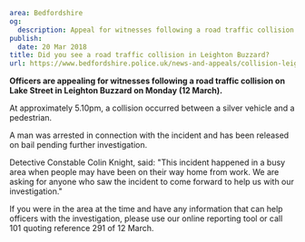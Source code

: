 ```yaml
area: Bedfordshire
og:
  description: Appeal for witnesses following a road traffic collision on Lake Street, Leighton Buzzard on Monday (12 March).
publish:
  date: 20 Mar 2018
title: Did you see a road traffic collision in Leighton Buzzard?
url: https://www.bedfordshire.police.uk/news-and-appeals/collision-leighton-buzzard-march18
```

**Officers are appealing for witnesses following a road traffic collision on Lake Street in Leighton Buzzard on Monday (12 March).**

At approximately 5.10pm, a collision occurred between a silver vehicle and a pedestrian.

A man was arrested in connection with the incident and has been released on bail pending further investigation.

Detective Constable Colin Knight, said: "This incident happened in a busy area when people may have been on their way home from work. We are asking for anyone who saw the incident to come forward to help us with our investigation."

If you were in the area at the time and have any information that can help officers with the investigation, please use our online reporting tool or call 101 quoting reference 291 of 12 March.
